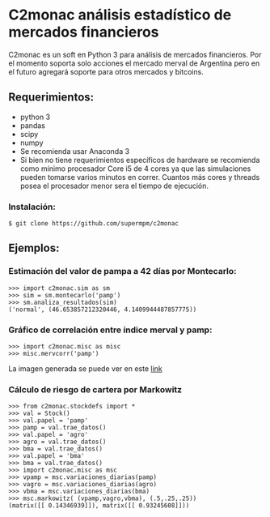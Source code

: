 # C2monac análisis estadístico de mercados financieros

C2monac es un soft en Python 3 para análisis de mercados financieros. Por el momento soporta solo acciones el mercado merval de Argentina pero en el futuro agregará soporte para otros mercados y bitcoins.

## Requerimientos:

- python 3
- pandas
- scipy
- numpy
- Se recomienda usar Anaconda 3
- Si bien no tiene requerimientos específicos de hardware se recomienda como mínimo procesador Core i5 de 4 cores ya que las simulaciones pueden tomarse varios minutos en correr. Cuantos más cores y threads posea el procesador menor sera el tiempo de ejecución.



### Instalación:

```
$ git clone https://github.com/supermpm/c2monac
```

## Ejemplos:

### Estimación del valor de pampa a 42 días por Montecarlo:

```
>>> import c2monac.sim as sm
>>> sim = sm.montecarlo('pamp')
>>> sm.analiza_resultados(sim)
('normal', (46.653857212320446, 4.1409944487857775))
```

### Gráfico de correlación entre índice merval y pamp:

```
>>> import c2monac.misc as misc
>>> misc.mervcorr('pamp')
```

La imagen generada se puede ver en este [link](http://10mp.net/gitimg/pampco.png)

### Cálculo de riesgo de cartera por Markowitz

```
>>> from c2monac.stockdefs import *
>>> val = Stock()
>>> val.papel = 'pamp'
>>> pamp = val.trae_datos()
>>> val.papel = 'agro'
>>> agro = val.trae_datos()
>>> bma = val.trae_datos()
>>> val.papel = 'bma'
>>> bma = val.trae_datos()
>>> import c2monac.misc as msc
>>> vpamp = msc.variaciones_diarias(pamp)
>>> vagro = msc.variaciones_diarias(agro)
>>> vbma = msc.variaciones_diarias(bma)
>>> msc.markowitz( (vpamp,vagro,vbma), (.5,.25,.25))
(matrix([[ 0.14346939]]), matrix([[ 0.93245608]]))
```
